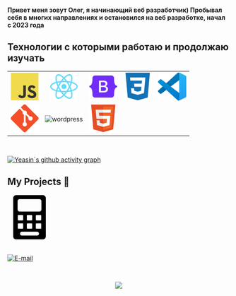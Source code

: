 <h4>Привет меня зовут Олег, я начинающий веб разработчик) Пробывал себя в многих направлениях и остановился на веб разработке, начал с 2023 года<h4>

<h2>Технологии с которыми работаю и продолжаю изучать</h2>
 <table width="100% height="100%" align="center">
   <tr>
      <td align="center">
      <img alt="javascript" height=64px src="https://raw.githubusercontent.com/devicons/devicon/master/icons/javascript/javascript-original.svg">
    </td>
     <td align="center">
       <img alt="React" height=64px src="https://github.com/devicons/devicon/blob/master/icons/react/react-original.svg">
     </td> 
     <td align="center">
      <img alt="bootstrap" height=64px src="https://raw.githubusercontent.com/devicons/devicon/master/icons/bootstrap/bootstrap-plain.svg">
    </td>
     <td align="center">
       <img alt="css" height=64px src= "https://github.com/devicons/devicon/blob/master/icons/css3/css3-plain.svg">
     </td>
     <td align="center">
       <img alt="vscode" height=64px src="https://github.com/devicons/devicon/blob/master/icons/vscode/vscode-original.svg">
     </td> 
   </tr>
   <tr>
     <td align="center">
       <img alt="git" height=64px src="https://github.com/devicons/devicon/blob/master/icons/git/git-original.svg">
     </td>  
    <td align="center">
       <img alt="wordpress" height=64px src="https://miro.medium.com/v2/resize:fit:720/format:webp/1*F9QwZsjxEcwZRD0CaKTBEQ.png">
     </td> 
     <td align="center">
       <img alt="html5" height=64px src="https://github.com/devicons/devicon/blob/master/icons/html5/html5-original.svg">
     </td> 
   </tr>

 </table>
 
<br>




[![Yeasin`s github activity graph](https://github-readme-activity-graph.vercel.app/graph?username=yeazin&theme=github-compact)](https://github.com/yeazin/github-readme-activity-graph)


 
 
<h2> My Projects 📁</h2>
<a href="https://olegoryschenko.github.io/calculator/">
  <svg xmlns="http://www.w3.org/2000/svg" xmlns:xlink="http://www.w3.org/1999/xlink" fill="#000000" height="100px" width="100px" version="1.1" id="Layer_1" viewBox="0 0 460 460" xml:space="preserve">
<g id="XMLID_241_">
	<g>
		<path d="M369.635,0H90.365C73.595,0,60,13.595,60,30.365v399.27C60,446.405,73.595,460,90.365,460h279.27    c16.77,0,30.365-13.595,30.365-30.365V30.365C400,13.595,386.405,0,369.635,0z M108.204,343.61v-43.196    c0-3.451,2.797-6.248,6.248-6.248h43.196c3.451,0,6.248,2.797,6.248,6.248v43.196c0,3.451-2.797,6.248-6.248,6.248h-43.196    C111.001,349.858,108.204,347.06,108.204,343.61z M108.204,256.61v-43.196c0-3.451,2.797-6.248,6.248-6.248h43.196    c3.451,0,6.248,2.797,6.248,6.248v43.196c0,3.451-2.797,6.248-6.248,6.248h-43.196C111.001,262.858,108.204,260.06,108.204,256.61    z M308.891,421H151.109c-11.046,0-20-8.954-20-20c0-11.046,8.954-20,20-20h157.782c11.046,0,20,8.954,20,20    C328.891,412.046,319.937,421,308.891,421z M208.402,294.165h43.196c3.451,0,6.248,2.797,6.248,6.248v43.196    c0,3.451-2.797,6.248-6.248,6.248h-43.196c-3.451,0-6.248-2.797-6.248-6.248v-43.196    C202.154,296.963,204.951,294.165,208.402,294.165z M202.154,256.61v-43.196c0-3.451,2.797-6.248,6.248-6.248h43.196    c3.451,0,6.248,2.797,6.248,6.248v43.196c0,3.451-2.797,6.248-6.248,6.248h-43.196C204.951,262.858,202.154,260.06,202.154,256.61    z M345.548,349.858h-43.196c-3.451,0-6.248-2.797-6.248-6.248v-43.196c0-3.451,2.797-6.248,6.248-6.248h43.196    c3.451,0,6.248,2.797,6.248,6.248v43.196h0C351.796,347.061,348.999,349.858,345.548,349.858z M345.548,262.858h-43.196    c-3.451,0-6.248-2.797-6.248-6.248v-43.196c0-3.451,2.797-6.248,6.248-6.248h43.196c3.451,0,6.248,2.797,6.248,6.248v43.196h0    C351.796,260.061,348.999,262.858,345.548,262.858z M354,149.637c0,11.799-9.565,21.363-21.363,21.363H127.364    C115.565,171,106,161.435,106,149.637V62.363C106,50.565,115.565,41,127.364,41h205.273C344.435,41,354,50.565,354,62.363V149.637    z"/>
	</g>
</g>
</svg>
</a>

<br>
<br>


<p>
  <a href="mailto:olegoryschenko1123gmail.com" target="_blank"><img alt="E-mail" src="https://img.shields.io/badge/-Gmail-ea4335?style=flat-square&logo=Gmail&logoColor=white" /></a>
</p>


<br>

 <p align="center">
  <img src="https://capsule-render.vercel.app/api?type=waving&color=gradient&height=80&section=footer"/>
</p>
<!--
**yeazin/yeazin** is a ✨ _special_ ✨ repository because its `README.md` (this file) appears on your GitHub profile.

Here are some ideas to get you started:

 🔭 Сейчас я работаю с React js
- 🌱 Сейчас я продолжаю учить React js 

<a href="https://github.com/yeazin/stargazers"><img src="https://img.shields.io/github/stars/yeazin" alt="Stars Badge"/></a>

-->

